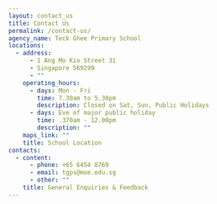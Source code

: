 ```yaml
---
layout: contact_us
title: Contact Us
permalink: /contact-us/
agency_name: Teck Ghee Primary School
locations:
  - address:
      - 1 Ang Mo Kio Street 31
      - Singapore 569299
      - ""
    operating_hours:
      - days: Mon - Fri
        time: 7.30am to 5.30pm
        description: Closed on Sat, Sun, Public Holidays
      - days: Eve of major public holiday
        time: .370am - 12.00pm
        description: ""
    maps_link: ""
    title: School Location
contacts:
  - content:
      - phone: +65 6454 8769
      - email: tgps@moe.edu.sg
      - other: ""
    title: General Enquiries & Feedback
---
```

